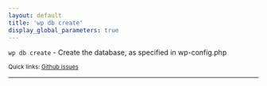 ```yaml
---
layout: default
title: 'wp db create'
display_global_parameters: true
---
```


`wp db create` - Create the database, as specified in wp-config.php

<small>Quick links: <a href="https://github.com/wp-cli/wp-cli/issues?q=is%3Aopen+label%3Acommand%3Adb-create+sort%3Aupdated-desc">Github issues</a></small>

<hr />





